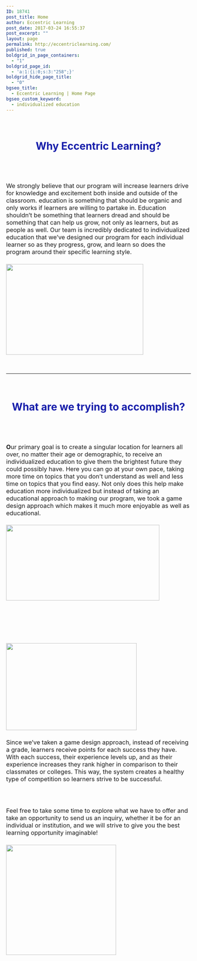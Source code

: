 ```yaml
---
ID: 18741
post_title: Home
author: Eccentric Learning
post_date: 2017-03-24 16:55:37
post_excerpt: ""
layout: page
permalink: http://eccentriclearning.com/
published: true
boldgrid_in_page_containers:
  - "1"
boldgrid_page_id:
  - 'a:1:{i:0;s:3:"258";}'
boldgrid_hide_page_title:
  - "0"
bgseo_title:
  - Eccentric Learning | Home Page
bgseo_custom_keyword:
  - individualized education
---
```

<div class="boldgrid-section">
<div class="container"></div>
</div>
<div class="boldgrid-section">
<div class="container">
<div class="row" style="padding-top: 20px; padding-bottom: 20px;">
<div class="col-md-12 col-xs-12 col-sm-12">
<h1 style="text-align: center;"><span style="color: #161daa;">Why Eccentric Learning?</span></h1>
</div>
</div>
<div class="row" style="padding-top: 20px; padding-bottom: 20px;">
<div class="col-md-8 col-xs-12 col-sm-12">
<h3><span style="font-weight: 400;">W</span><span style="font-weight: 400; text-transform: lowercase;">e strongly believe that our program will increase learners drive for knowledge and excitement both inside and outside of the classroom. Education is something that should be organic and only works if learners are willing to partake in. </span><span style="font-weight: 400; text-transform: upercase;">E</span><span style="font-weight: 400; text-transform: lowercase;">ducation shouldn’t be something that learners dread and should be something that can help us grow, not only as learners, but as people as well. </span><span style="font-weight: 400; text-transform: upercase;">O</span><span style="font-weight: 400; text-transform: lowercase;">ur team is incredibly dedicated to individualized education that we’ve designed our program for each individual learner so as they progress, grow, and learn so does the program around their specific learning style.</span></h3>
</div>
<div class="col-md-4 col-xs-12 col-sm-12">
<h3 class=""><span style="font-weight: 400;"><img class="alignnone wp-image-3479" src="http://eccentriclearning.com/wp-content/uploads/2017/03/education-300x198.jpg" alt="" width="374" height="247"></span></h3>
</div>
</div>
<div class="row">
<div class="col-md-12 col-xs-12 col-sm-12">
<div class="row">
<div class="col-md-12 col-xs-12 col-sm-12">

<hr width="100%">

</div>
</div>
</div>
</div>
<div class="row" style="padding-top: 20px; padding-bottom: 20px;">
<div class="col-md-12 col-xs-12 col-sm-12">
<h1 class="" style="text-align: center;"><span style="color: #161daa;">What are we trying to accomplish?</span></h1>
</div>
</div>
<div class="row" style="padding-top: 20px; padding-bottom: 20px;">
<div class="col-md-8 col-xs-12 col-sm-12">
<h3>O<span style="font-weight: 400; text-transform: lowercase;">ur primary goal is to create a singular location for learners all over, no matter their age or demographic, to receive an individualized education to give them the brightest future they could possibly have. </span><span style="font-weight: 400; text-transform: upercase;">H</span><span style="font-weight: 400; text-transform: lowercase;">ere you can go at your own pace, taking more time on topics that you don’t understand as well and less time on topics that you find easy. </span><span style="font-weight: 400; text-transform: upercase;">N</span><span style="font-weight: 400; text-transform: lowercase;">ot only does this help make education more individualized but instead of taking an educational approach to making our program, we took a game design approach which makes it much more enjoyable as well as educational. </span></h3>
</div>
<div class="col-md-4 col-xs-12 col-sm-12">
<h3><img class="alignnone wp-image-3481" src="http://eccentriclearning.com/wp-content/uploads/2017/03/technology-300x148.jpg" alt="" width="418" height="206"></h3>
</div>
</div>
<div class="row" style="padding-top: 20px; padding-bottom: 0px;">
<div class="col-md-5 col-xs-12 col-sm-12">
<h3>&nbsp;</h3>
<p class="mod-reset"><img class="alignnone wp-image-3480" src="http://eccentriclearning.com/wp-content/uploads/2017/03/future-300x200.jpg" alt="" width="356" height="237"></p>

</div>
<div class="col-md-7 col-xs-12 col-sm-12">
<h3><span style="font-weight: 400;">S</span><span style="font-weight: 400; text-transform: lowercase;">ince we’ve taken a game design approach, instead of receiving a grade, learners receive points for each success they have. </span><span style="font-weight: 400; text-transform: upercase;">W</span><span style="font-weight: 400; text-transform: lowercase;">ith each success, their experience levels up, and as their experience increases they rank higher in comparison to their classmates or colleges. </span><span style="font-weight: 400; text-transform: upercase;">T</span><span style="font-weight: 400; text-transform: lowercase;">his way, the system creates a healthy type of competition so learners strive to be successful.</span></h3>
</div>
</div>
<div class="row" style="padding-top: 0px; padding-bottom: 20px;">
<div class="col-md-6 col-xs-12 col-sm-12">
<h3>&nbsp;</h3>
<h3><span style="font-weight: 400;">F</span><span style="font-weight: 400; text-transform: lowercase;">eel free to take some time to explore what we have to offer and take an opportunity to send us an inquiry, whether it be for an individual or institution, and we will strive to give you the best learning opportunity imaginable!</span></h3>
</div>
<div class="col-md-6 col-xs-12 col-sm-12">
<h3><img class="aligncenter wp-image-18759 size-full" src="http://eccentriclearning.com/wp-content/uploads/2017/03/aHR0cHM6Ly9zb3VyY2UudW5zcGxhc2guY29tL0lPems4WUtEaFlnLzMwMHgzMDA_3D-imhwpb-ijgqofoxxyngmlu-4.jpg" alt="" width="300" height="300"></h3>
</div>
</div>
</div>
</div>